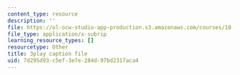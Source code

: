 ```yaml
---
content_type: resource
description: ''
file: https://ol-ocw-studio-app-production.s3.amazonaws.com/courses/18-01sc-single-variable-calculus-fall-2010/7d295d93c5ef3e7e284d97bd2317aca4_kCPVBl953eY.srt
file_type: application/x-subrip
learning_resource_types: []
resourcetype: Other
title: 3play caption file
uid: 7d295d93-c5ef-3e7e-284d-97bd2317aca4
---
```

